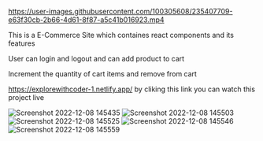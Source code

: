 
https://user-images.githubusercontent.com/100305608/235407709-e63f30cb-2b66-4d61-8f87-a5c41b016923.mp4









This is a E-Commerce Site which containes react components and its features 

User can login and logout and can add product to cart

Increment the quantity of cart items and remove from cart 

https://explorewithcoder-1.netlify.app/   by cliking this link you can watch this project live

![Screenshot 2022-12-08 145435](https://user-images.githubusercontent.com/100305608/206409411-1c65e3ec-4f4b-418d-82f5-6acd7db77888.png)
![Screenshot 2022-12-08 145503](https://user-images.githubusercontent.com/100305608/206409704-7860233e-d818-442e-bf0f-9bd395f762f1.png)
![Screenshot 2022-12-08 145525](https://user-images.githubusercontent.com/100305608/206409787-d701830d-b558-425c-b097-3ae5fdfdd49b.png)
![Screenshot 2022-12-08 145546](https://user-images.githubusercontent.com/100305608/206409790-78bce2e8-2fa4-478c-95d7-00b1bc14b060.png)
![Screenshot 2022-12-08 145559](https://user-images.githubusercontent.com/100305608/206409792-4ae8e99b-ef6a-4be7-9c3c-c9d1292ad7ee.png)
